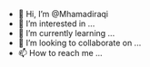- 👋 Hi, I’m @Mhamadiraqi
- 👀 I’m interested in ...
- 🌱 I’m currently learning ...
- 💞️ I’m looking to collaborate on ...
- 📫 How to reach me ...

<!---
Mhamadiraqi/Mhamadiraqi is a ✨ special ✨ repository because its `README.md` (this file) appears on your GitHub profile.
You can click the Preview link to take a look at your changes.
--->
